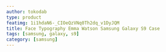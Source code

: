 ```yaml
---
author: tokodab
type: product
featimg: 1i1hdaN6-_CIOeQzVNq0Th2dq_v1DyJQM
title: Face Typography Emma Watson Samsung Galaxy S9 Case
tags: [samsung, galaxy, s9]
category: [samsung]
---
```

